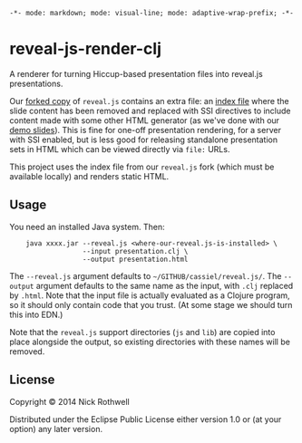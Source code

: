 `-*- mode: markdown; mode: visual-line; mode: adaptive-wrap-prefix; -*-`

reveal-js-render-clj
====================

A renderer for turning Hiccup-based presentation files into reveal.js presentations.

Our [forked copy](https://github.com/cassiel/reveal.js) of `reveal.js` contains an extra file: an [index file](https://github.com/cassiel/reveal.js/blob/master/index-ssi.shtml) where the slide content has been removed and replaced with SSI directives to include content made with some other HTML generator (as we've done with our [demo slides](https://github.com/cassiel/reveal-js-demo-slides)). This is fine for one-off presentation rendering, for a server with SSI enabled, but is less good for releasing standalone presentation sets in HTML which can be viewed directly via `file:` URLs.

This project uses the index file from our `reveal.js` fork (which must be available locally) and renders static HTML.

## Usage

You need an installed Java system. Then:

        java xxxx.jar --reveal.js <where-our-reveal.js-is-installed> \
                      --input presentation.clj \
                      --output presentation.html
                      
The `--reveal.js` argument defaults to `~/GITHUB/cassiel/reveal.js/`. The `--output` argument defaults to the same name as the input, with `.clj` replaced by `.html`. Note that the input file is actually evaluated as a Clojure program, so it should only contain code that you trust. (At some stage we should turn this into EDN.)

Note that the `reveal.js` support directories (`js` and `lib`) are copied into place alongside the output, so existing directories with these names will be removed.

## License

Copyright © 2014 Nick Rothwell

Distributed under the Eclipse Public License either version 1.0 or (at your option) any later version.
